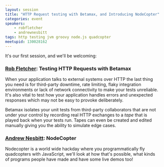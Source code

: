 ```yaml
---
layout: session
title: "HTTP Request testing with Betamax, and Introducing NodeCopter"
categories: event
speakers: 
    - robfletcher
    - andrewnesbitt
tags: http testing jvm groovy node.js quadcopter
meetupid: 130028162
---
```

It's our first session, and we'll be welcoming:

### <a href="{% post_url 2000-01-01-rob-fletcher %}">Rob Fletcher</a>: Testing HTTP Requests with Betamax

When your application talks to external systems over HTTP the last thing you need is for third-party downtime, rate limiting, flaky integration environments or lack of network connectivity to make your tests unreliable. It's also vital to test how your application handles errors and unexpected responses which may not be easy to provoke deliberately.

Betamax isolates your unit tests from third-party collaborators that are not under your control by recording real HTTP exchanges to a *tape* that is played back when your tests run. Tapes can even be created and edited manually giving you the ability to simulate edge cases.

### <a href="{% post_url 2000-01-01-andrew-nesbitt %}">Andrew Nesbitt</a>: NodeCopter

Nodecopter is a world wide hackday where you programmatically fly quadcopters with JavaScript, we'll look at how that's possible, what kinds of programs people have made and have some live demos too! 
